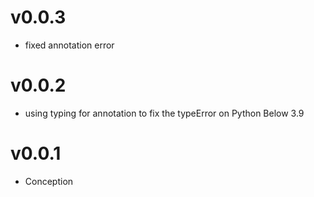 # v0.0.3
- fixed annotation error

# v0.0.2
- using typing for annotation to fix the typeError on Python Below 3.9

# v0.0.1
- Conception